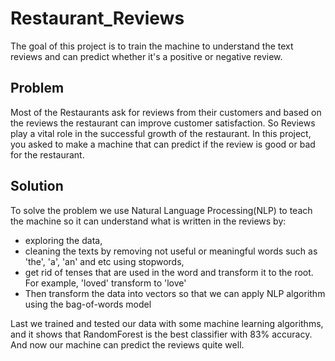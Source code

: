 # Restaurant_Reviews

The goal of this project is to train the machine to understand the text reviews and can predict whether it's a positive or negative review.


## Problem

Most of the Restaurants ask for reviews from their customers and based on the reviews the restaurant can improve customer satisfaction. So Reviews play a vital role in the successful growth of the restaurant. In this project, you asked to make a machine that can predict if the review is good or bad for the restaurant.

## Solution

To solve the problem we use Natural Language Processing(NLP) to teach the machine so it can understand what is written in the reviews by:
- exploring the data, 
- cleaning the texts by removing not useful or meaningful words such as 'the', 'a', 'an' and etc using stopwords,
- get rid of tenses that are used in the word and transform it to the root. For example, 'loved' transform to 'love'
- Then transform the data into vectors so that we can apply NLP algorithm using the bag-of-words model

Last we trained and tested our data with some machine learning algorithms, and it shows that RandomForest is the best classifier with 83% accuracy. And now our machine can predict the reviews quite well.



















